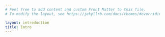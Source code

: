 ```yaml
---
# Feel free to add content and custom Front Matter to this file.
# To modify the layout, see https://jekyllrb.com/docs/themes/#overriding-theme-defaults

layout: introduction
title: Intro
---
```

